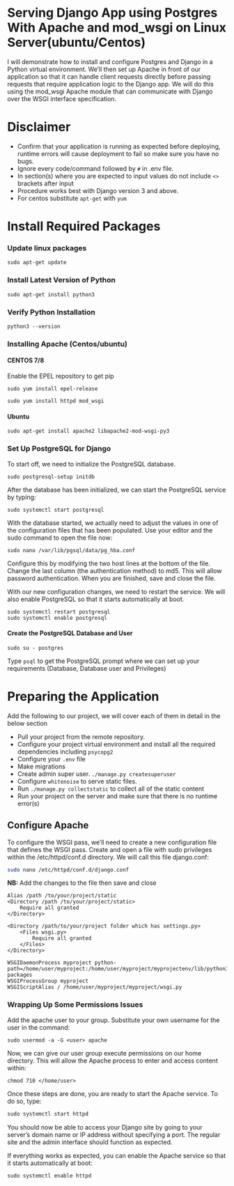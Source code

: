 Serving Django App using Postgres With Apache and mod_wsgi on Linux Server(ubuntu/Centos)
=========================================================================================

I will demonstrate how to install and configure Postgres and Django in a Python virtual environment. We’ll then set up Apache in front of our application so that it can handle client requests directly before passing requests that require application logic to the Django app. We will do this using the mod_wsgi Apache module that can communicate with Django over the WSGI interface specification.

# Disclaimer
- Confirm that your application is running as expected before deploying, runtime errors will cause deployment to fail so make sure you have no bugs.
- Ignore every code/command followed by `#` in .env file.
- In section(s) where you are expected to input values do not include `<>` brackets after input
- Procedure works best with Django version 3 and above.
- For centos substitute `apt-get` with `yum`

# Install Required Packages

### Update linux packages

```
sudo apt-get update
```

### Install Latest Version of Python

```
sudo apt-get install python3
```

### Verify Python Installation

```
python3 --version
```

### Installing Apache (Centos/ubuntu)

#### CENTOS 7/8
Enable the EPEL repository to get pip
```
sudo yum install epel-release
```
```
sudo yum install httpd mod_wsgi
```
#### Ubuntu
```
sudo apt-get install apache2 libapache2-mod-wsgi-py3
```

### Set Up PostgreSQL for Django 
To start off, we need to initialize the PostgreSQL database.

```
sudo postgresql-setup initdb
```

After the database has been initialized, we can start the PostgreSQL service by typing:

```
sudo systemctl start postgresql
```

With the database started, we actually need to adjust the values in one of the configuration files that has been populated. Use your editor and the sudo command to open the file now:

```
sudo nano /var/lib/pgsql/data/pg_hba.conf
```

Configure this by modifying the two host lines at the bottom of the file. Change the last column (the authentication method) to md5. This will allow password authentication.
When you are finished, save and close the file.

With our new configuration changes, we need to restart the service. We will also enable PostgreSQL so that it starts automatically at boot.

```
sudo systemctl restart postgresql
sudo systemctl enable postgresql
```

#### Create the PostgreSQL Database and User

```
sudo su - postgres
```

Type `psql` to get the PostgreSQL prompt where we can set up your requirements (Database, Database user and Privileges)


# Preparing the Application

Add the following to our project, we will cover each of them in detail in the below section

* Pull your project from the remote repository.
* Configure your project virtual environment and install all the required dependencies including `psycopg2`
* Configure your `.env` file
* Make migrations
* Create admin super user. `./manage.py createsuperuser`
* Configure `whitenoise` to serve static files.
* Run `./manage.py collectstatic`  to collect all of the static content 
* Run your project on the server and make sure that there is no runtime error(s)


## Configure Apache
To configure the WSGI pass, we’ll need to create a new configuration file that defines the WSGI pass. Create and open a file with sudo privileges within the /etc/httpd/conf.d directory. We will call this file django.conf:

```bash
sudo nano /etc/httpd/conf.d/django.conf
```
**NB:** Add the changes to the file then save and close

```
Alias /path /to/your/project/static
<Directory /path /to/your/project/static>
    Require all granted
</Directory>

<Directory /path/to/your/project folder which has settings.py>
    <Files wsgi.py>
        Require all granted
    </Files>
</Directory>

WSGIDaemonProcess myproject python-path=/home/user/myproject:/home/user/myproject/myprojectenv/lib/python3.9/site-packages
WSGIProcessGroup myproject
WSGIScriptAlias / /home/user/myproject/myproject/wsgi.py
```

### Wrapping Up Some Permissions Issues
Add the apache user to your group. Substitute your own username for the user in the command:

```
sudo usermod -a -G <user> apache
```

Now, we can give our user group execute permissions on our home directory. This will allow the Apache process to enter and access content within:

```
chmod 710 </home/user>
```

Once these steps are done, you are ready to start the Apache service. To do so, type:

```python
sudo systemctl start httpd
```

You should now be able to access your Django site by going to your server’s domain name or IP address without specifying a port. The regular site and the admin interface should function as expected.

If everything works as expected, you can enable the Apache service so that it starts automatically at boot:

 ```python
sudo systemctl enable httpd
```





